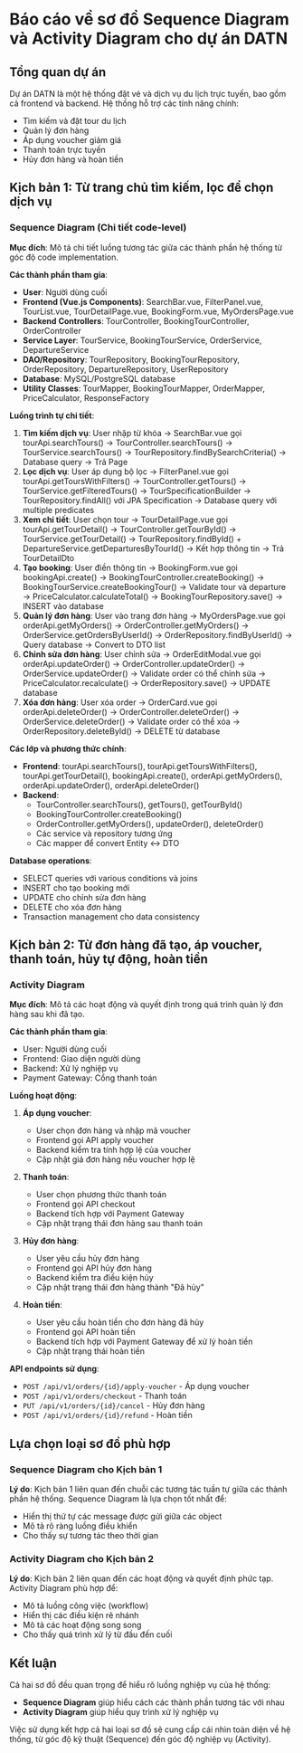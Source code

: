 # Báo cáo về sơ đồ Sequence Diagram và Activity Diagram cho dự án DATN

## Tổng quan dự án
Dự án DATN là một hệ thống đặt vé và dịch vụ du lịch trực tuyến, bao gồm cả frontend và backend. Hệ thống hỗ trợ các tính năng chính:
- Tìm kiếm và đặt tour du lịch
- Quản lý đơn hàng
- Áp dụng voucher giảm giá
- Thanh toán trực tuyến
- Hủy đơn hàng và hoàn tiền

## Kịch bản 1: Từ trang chủ tìm kiếm, lọc để chọn dịch vụ

### Sequence Diagram (Chi tiết code-level)
**Mục đích**: Mô tả chi tiết luồng tương tác giữa các thành phần hệ thống từ góc độ code implementation.

**Các thành phần tham gia**:
- **User**: Người dùng cuối
- **Frontend (Vue.js Components)**: SearchBar.vue, FilterPanel.vue, TourList.vue, TourDetailPage.vue, BookingForm.vue, MyOrdersPage.vue
- **Backend Controllers**: TourController, BookingTourController, OrderController
- **Service Layer**: TourService, BookingTourService, OrderService, DepartureService
- **DAO/Repository**: TourRepository, BookingTourRepository, OrderRepository, DepartureRepository, UserRepository
- **Database**: MySQL/PostgreSQL database
- **Utility Classes**: TourMapper, BookingTourMapper, OrderMapper, PriceCalculator, ResponseFactory

**Luồng trình tự chi tiết**:
1. **Tìm kiếm dịch vụ**: User nhập từ khóa → SearchBar.vue gọi tourApi.searchTours() → TourController.searchTours() → TourService.searchTours() → TourRepository.findBySearchCriteria() → Database query → Trả Page<TourDto>
2. **Lọc dịch vụ**: User áp dụng bộ lọc → FilterPanel.vue gọi tourApi.getToursWithFilters() → TourController.getTours() → TourService.getFilteredTours() → TourSpecificationBuilder → TourRepository.findAll() với JPA Specification → Database query với multiple predicates
3. **Xem chi tiết**: User chọn tour → TourDetailPage.vue gọi tourApi.getTourDetail() → TourController.getTourById() → TourService.getTourDetail() → TourRepository.findById() + DepartureService.getDeparturesByTourId() → Kết hợp thông tin → Trả TourDetailDto
4. **Tạo booking**: User điền thông tin → BookingForm.vue gọi bookingApi.create() → BookingTourController.createBooking() → BookingTourService.createBookingTour() → Validate tour và departure → PriceCalculator.calculateTotal() → BookingTourRepository.save() → INSERT vào database
5. **Quản lý đơn hàng**: User vào trang đơn hàng → MyOrdersPage.vue gọi orderApi.getMyOrders() → OrderController.getMyOrders() → OrderService.getOrdersByUserId() → OrderRepository.findByUserId() → Query database → Convert to DTO list
6. **Chỉnh sửa đơn hàng**: User chỉnh sửa → OrderEditModal.vue gọi orderApi.updateOrder() → OrderController.updateOrder() → OrderService.updateOrder() → Validate order có thể chỉnh sửa → PriceCalculator.recalculate() → OrderRepository.save() → UPDATE database
7. **Xóa đơn hàng**: User xóa order → OrderCard.vue gọi orderApi.deleteOrder() → OrderController.deleteOrder() → OrderService.deleteOrder() → Validate order có thể xóa → OrderRepository.deleteById() → DELETE từ database

**Các lớp và phương thức chính**:
- **Frontend**: tourApi.searchTours(), tourApi.getToursWithFilters(), tourApi.getTourDetail(), bookingApi.create(), orderApi.getMyOrders(), orderApi.updateOrder(), orderApi.deleteOrder()
- **Backend**: 
  - TourController.searchTours(), getTours(), getTourById()
  - BookingTourController.createBooking()
  - OrderController.getMyOrders(), updateOrder(), deleteOrder()
  - Các service và repository tương ứng
  - Các mapper để convert Entity ↔ DTO

**Database operations**:
- SELECT queries với various conditions và joins
- INSERT cho tạo booking mới
- UPDATE cho chỉnh sửa đơn hàng
- DELETE cho xóa đơn hàng
- Transaction management cho data consistency

## Kịch bản 2: Từ đơn hàng đã tạo, áp voucher, thanh toán, hủy tự động, hoàn tiền

### Activity Diagram
**Mục đích**: Mô tả các hoạt động và quyết định trong quá trình quản lý đơn hàng sau khi đã tạo.

**Các thành phần tham gia**:
- User: Người dùng cuối
- Frontend: Giao diện người dùng
- Backend: Xử lý nghiệp vụ
- Payment Gateway: Cổng thanh toán

**Luồng hoạt động**:
1. **Áp dụng voucher**:
   - User chọn đơn hàng và nhập mã voucher
   - Frontend gọi API apply voucher
   - Backend kiểm tra tính hợp lệ của voucher
   - Cập nhật giá đơn hàng nếu voucher hợp lệ

2. **Thanh toán**:
   - User chọn phương thức thanh toán
   - Frontend gọi API checkout
   - Backend tích hợp với Payment Gateway
   - Cập nhật trạng thái đơn hàng sau thanh toán

3. **Hủy đơn hàng**:
   - User yêu cầu hủy đơn hàng
   - Frontend gọi API hủy đơn hàng
   - Backend kiểm tra điều kiện hủy
   - Cập nhật trạng thái đơn hàng thành "Đã hủy"

4. **Hoàn tiền**:
   - User yêu cầu hoàn tiền cho đơn hàng đã hủy
   - Frontend gọi API hoàn tiền
   - Backend tích hợp với Payment Gateway để xử lý hoàn tiền
   - Cập nhật trạng thái hoàn tiền

**API endpoints sử dụng**:
- `POST /api/v1/orders/{id}/apply-voucher` - Áp dụng voucher
- `POST /api/v1/orders/checkout` - Thanh toán
- `PUT /api/v1/orders/{id}/cancel` - Hủy đơn hàng
- `POST /api/v1/orders/{id}/refund` - Hoàn tiền

## Lựa chọn loại sơ đồ phù hợp

### Sequence Diagram cho Kịch bản 1
**Lý do**: Kịch bản 1 liên quan đến chuỗi các tương tác tuần tự giữa các thành phần hệ thống. Sequence Diagram là lựa chọn tốt nhất để:
- Hiển thị thứ tự các message được gửi giữa các object
- Mô tả rõ ràng luồng điều khiển
- Cho thấy sự tương tác theo thời gian

### Activity Diagram cho Kịch bản 2
**Lý do**: Kịch bản 2 liên quan đến các hoạt động và quyết định phức tạp. Activity Diagram phù hợp để:
- Mô tả luồng công việc (workflow)
- Hiển thị các điều kiện rẽ nhánh
- Mô tả các hoạt động song song
- Cho thấy quá trình xử lý từ đầu đến cuối

## Kết luận
Cả hai sơ đồ đều quan trọng để hiểu rõ luồng nghiệp vụ của hệ thống:
- **Sequence Diagram** giúp hiểu cách các thành phần tương tác với nhau
- **Activity Diagram** giúp hiểu quy trình xử lý nghiệp vụ

Việc sử dụng kết hợp cả hai loại sơ đồ sẽ cung cấp cái nhìn toàn diện về hệ thống, từ góc độ kỹ thuật (Sequence) đến góc độ nghiệp vụ (Activity).
